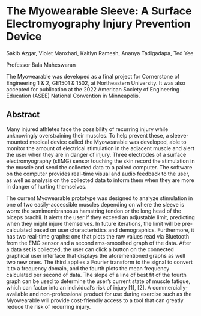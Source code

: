 # The Myowearable Sleeve: A Surface Electromyography Injury Prevention Device

<p>Sakib Azgar, Violet Manxhari, Kaitlyn Ramesh, Ananya Tadigadapa, Ted Yee<p>
<p>Professor Bala Maheswaran<p>
<p>The Myowearable was developed as a final project for Cornerstone of Engineering 1 & 2, GE1501 & 1502, at Northeastern University. It was also accepted for publication at the 2022 American Society of Engineering Education (ASEE) National Convention in Minneapolis.<p>

## Abstract
Many injured athletes face the possibility of recurring injury while unknowingly overstraining their muscles. To help prevent these, a sleeve-mounted medical device called the Myowearable was developed, able to monitor the amount of electrical stimulation in the adjacent muscle and alert the user when they are in danger of injury. Three electrodes of a surface electromyography (sEMG) sensor touching the skin record the stimulation in the muscle and send the collected data to a paired computer. The software on the computer provides real-time visual and audio feedback to the user, as well as analysis on the collected data to inform them when they are more in danger of hurting themselves. 

The current Myowearable prototype was designed to analyze stimulation in one of two easily-accessible muscles depending on where the sleeve is worn: the semimembranosus hamstring tendon or the long head of the biceps brachii. It alerts the user if they exceed an adjustable limit, predicting when they might injure themselves. In future iterations, the limit will be pre-calculated based on user characteristics and demographics. Furthermore, it has two real-time graphs: one that plots the raw values read via Bluetooth from the EMG sensor and a second rms-smoothed graph of the data. After a data set is collected, the user can click a button on the connected graphical user interface that displays the aforementioned graphs as well two new ones. The third applies a Fourier transform to the signal to convert it to a frequency domain, and the fourth plots the mean frequency calculated per second of data. The slope of a line of best fit of the fourth graph can be used to determine the user’s current state of muscle fatigue, which can factor into an individual’s risk of injury [1], [2]. A commercially-available and non-professional product for use during exercise such as the Myowearable will provide cost-friendly access to a tool that can greatly reduce the risk of recurring injury.
